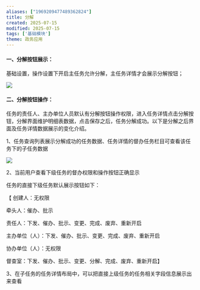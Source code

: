 ```yaml
---
aliases: ["1969209477489362824"]
title: 分解
created: 2025-07-15
modified: 2025-07-15
tags: ['基础模块']
theme: 政务应用
---
```


#### 一、分解按钮展示：

基础设置，操作设置下开启主任务允许分解，主任务详情才会展示分解按钮；

![](https://myhelpdoc.oss-cn-heyuan.aliyuncs.com/mdimages/268969ecde15e409813b9fe5c7158354.jpg)

#### 二、分解按钮操作：

任务的责任人、主办单位人员默认有分解按钮操作权限，进入任务详情点击分解按钮，分解界面维护明细表数据，点击保存之后，任务分解成功。以下是分解之后界面及任务详情数据展示的变化介绍。

1、任务查询列表展示分解成功的任务数据、任务详情的督办任务栏目可查看该任务下的子任务数据

![](https://myhelpdoc.oss-cn-heyuan.aliyuncs.com/mdimages/19fc080ba09b9e876fecd48a31f85cc3.jpg)

2、当前用户查看下级任务的督办权限和操作按钮正确显示

任务的直接下级任务默认展示按钮如下：

【 创建人：无权限

牵头人：催办、批示

责任人：下发、催办、批示、变更、完成、废弃、重新开启

主办单位（人）：下发、催办、批示、变更、完成、废弃、重新开启

协办单位（人）：无权限

督查室：下发、催办、批示、变更、分解、完成、废弃、重新开启】

3、在子任务的任务详情布局中，可以把直接上级任务的任务相关字段信息展示出来查看


